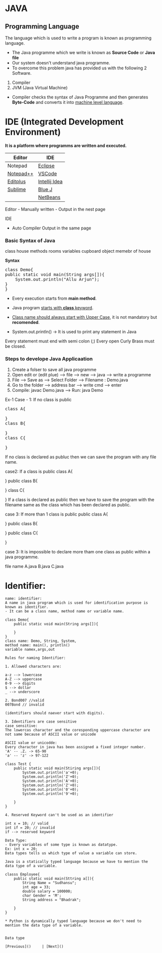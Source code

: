 #   JAVA 

## Programming Language
The language which is used to write a program is known as programming language.
- The Java programme which we write is known as **Source Code** or **Java file**
- Our system doesn't understand java programme.
- To overcome this problem java has provided us with the following 2 Software.

1. Compiler
2. JVM (Java Virtual Machine)

- Compiler checks the syntax of Java Programme and then generates **Byte-Code** and converts it into <u>machine level language</u>.

# IDE (Integrated Development Environment)
**It is a platform where programms are written and executed.**

<center>

| Editor    	| IDE           	|
|-----------	|---------------	|
| Notepad   	| [Eclipse](https://eclipseide.org/)       	|
| [Notepad++](https://notepad-plus-plus.org/downloads/) 	| [VSCode](https://code.visualstudio.com/)        	|
| [Editplus](https://www.editplus.com/download.html)  	| [Intellij Idea](https://www.jetbrains.com/idea/download/?section=windows) 	|
| [Sublime](https://www.sublimetext.com/)   	| [Blue J](https://www.bluej.org/)        	|
|           	| [NetBeans](https://netbeans.apache.org/front/main/index.html) 
    


</center>
Editor 
- Manually written 
- Output in the nest page

IDE
- Auto Compiler
Output in the same page

### Basic Syntax of Java

class house
methods rooms
variables cupboard
object memebr of house


**Syntax**

<pre>
class Demo{
public static void main(String args[]){
    System.out.println("Allu Arjun");
}
}
</pre>

- Every execution starts from **main method**.
- Java program <u>starts with **class** keyword</u>.
- <u>Class name should always start with Upper Case</u>, it is not mandatory but **recomended**.

- System.out.println() -> It is used to print any statement in Java

Every statement must end with semi colon (;)
Every open Curly Brass must be closed.

### Steps to develope Java Applicaation
1. Create a folser to save all java programme
2. Open edit or (edit plue) --> file --> new --> java --> write a programme
3. File --> Save as --> Select Folder --> Filename : Demo.java
4. Go to the folder --> address bar --> write cmd --> enter
5. Compile: javac Demo.java --> Run: java Demo  


Ex-1
Case - 1: If no class is public
<pre>
class A{

}
class B{

}
class C{

}
</pre>
If no class is declared as publuc then we can save the program with any file name.

case2: If a class is public
class A{

}
public class B{

}
class C{

}
If a class is declared as public then we have to save the program with the filename same as the class which has been
declared as public.

case 3: If more than 1 class is public
public class A{

}
public class B{

}
public class C{

}

case 3: It is impossible to declare more tham one class as public within a java programme.

file name
A.java 
B.java
C.java

# Identifier:
```````````````````````````
name: identifier:
A name in java program which is used for identification purpose is known as identifier.
- It can be a class name, method name or variable name.

class Demo{
    public static void main(String args[]){

    }
}
class name: Demo, String, System, 
method name: main(), println()
variable namex,args,out

Rules for naming Identifier:

1. Allowed characters are:

a-z --> lowercase
A-Z --> uppercase
0-9 --> digits
$ --> dollar
_ --> underscore

2. Bond007 //valid
007Bond // invalid

(identifiers should naever start with digits).

3. Identifiers are case sensitive
case sensitive:
The lowercas character and the coresponding uppercase character are not same because of ASCII value or unicode

ASCII value or unicodde:
Every character in java has been assigned a fixed integer number.
'A' -- .Z. -> 65-90
'a' -- 'z' -> 97-122

class Test {
    public static void main(Stiring args[]){
        System.out.println('a'+0);
        System.out.println('Z'+0);
        System.out.println('A'+0);
        System.out.println('Z'+0);
        System.out.println('0'+0);
        System.out.println('9'+0);

    }
}

4. Reserved Keyword can't be used as an identifier

int x = 10; // valid
int if = 20; // invalid
if --> reserved keyword

Data Type:
- Every variables of some type is known as datatype.
Ex: int x = 20;
Data types tells us which type of value a variable can store.

Java is a statically typed language because we have to mention the data type of a variable.

classs Employee{
    public static void main(Sttring a[]){
        String Name = "Sudhansu";
        int age = 33;
        double salary = 100000;
        char Gender = 'M';
        String address = "Bhadrak";

    }
}

* Python is dynamically typed language because we don't need to mention the data type of a variable.


Data type

[Previous]() 	 | [Next]()
